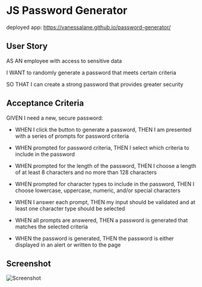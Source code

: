 # JS Password Generator
deployed app: https://vanessalane.github.io/password-generator/

## User Story
AS AN employee with access to sensitive data

I WANT to randomly generate a password that meets certain criteria

SO THAT I can create a strong password that provides greater security

## Acceptance Criteria
GIVEN I need a new, secure password:

- WHEN I click the button to generate a password, THEN I am presented with a series of prompts for password criteria

- WHEN prompted for password criteria, THEN I select which criteria to include in the password

- WHEN prompted for the length of the password, THEN I choose a length of at least 8 characters and no more than 128 characters

- WHEN prompted for character types to include in the password, THEN I choose lowercase, uppercase, numeric, and/or special characters

- WHEN I answer each prompt, THEN my input should be validated and at least one character type should be selected

- WHEN all prompts are answered, THEN a password is generated that matches the selected criteria

- WHEN the password is generated, THEN the password is either displayed in an alert or written to the page

## Screenshot
![Screenshot](https://media.giphy.com/media/Svdp7vWMmWAFczGxm0/giphy.gif)
